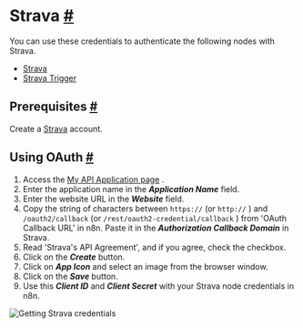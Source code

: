 


 Strava
 [#](#strava "Permanent link")
=======================================



 You can use these credentials to authenticate the following nodes with Strava.
 


* [Strava](/integrations/builtin/app-nodes/n8n-nodes-base.strava/)
* [Strava Trigger](/integrations/builtin/trigger-nodes/n8n-nodes-base.stravatrigger/)



 Prerequisites
 [#](#prerequisites "Permanent link")
-----------------------------------------------------



 Create a
 [Strava](https://Strava.com) 
 account.
 



 Using OAuth
 [#](#using-oauth "Permanent link")
-------------------------------------------------


1. Access the
 [My API Application page](https://www.strava.com/settings/api) 
 .
2. Enter the application name in the
 ***Application Name***
 field.
3. Enter the website URL in the
 ***Website***
 field.
4. Copy the string of characters between
 `https://` 
 (or
 `http://` 
 ) and
 `/oauth2/callback` 
 (or
 `/rest/oauth2-credential/callback` 
 ) from 'OAuth Callback URL' in n8n. Paste it in the
 ***Authorization Callback Domain***
 in Strava.
5. Read 'Strava's API Agreement', and if you agree, check the checkbox.
6. Click on the
 ***Create***
 button.
7. Click on
 ***App Icon***
 and select an image from the browser window.
8. Click on the
 ***Save***
 button.
9. Use this
 ***Client ID***
 and
 ***Client Secret***
 with your Strava node credentials in n8n.



![Getting Strava credentials](https://d33wubrfki0l68.cloudfront.net/1143d8c08a7b355756d00a9702904a982dbdb307/cb8b5/_images/integrations/builtin/credentials/strava/using-oauth.gif)





